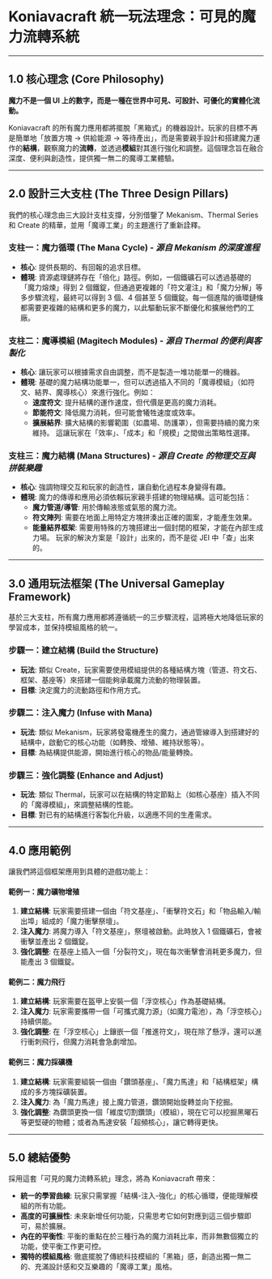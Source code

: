 # Koniavacraft 統一玩法理念：可見的魔力流轉系統

---

## 1.0 核心理念 (Core Philosophy)

**魔力不是一個 UI 上的數字，而是一種在世界中可見、可設計、可優化的實體化流動。**

Koniavacraft 的所有魔力應用都將擺脫「黑箱式」的機器設計。玩家的目標不再是簡單地「放置方塊 -> 供給能源 -> 等待產出」，而是需要親手設計和搭建魔力運作的**結構**，觀察魔力的**流轉**，並透過**模組**對其進行強化和調整。這個理念旨在融合深度、便利與創造性，提供獨一無二的魔導工業體驗。

---

## 2.0 設計三大支柱 (The Three Design Pillars)

我們的核心理念由三大設計支柱支撐，分別借鑒了 Mekanism、Thermal Series 和 Create 的精華，並用「魔導工業」的主題進行了重新詮釋。

### 支柱一：魔力循環 (The Mana Cycle) - *源自 Mekanism 的深度進程*

*   **核心**: 提供長期的、有回報的追求目標。
*   **體現**: 資源處理鏈將存在「倍化」路徑。例如，一個鐵礦石可以透過基礎的「魔力熔煉」得到 2 個鐵錠，但通過更複雜的「符文灌注」和「魔力分解」等多步驟流程，最終可以得到 3 個、4 個甚至 5 個鐵錠。每一個進階的循環鏈條都需要更複雜的結構和更多的魔力，以此驅動玩家不斷優化和擴展他們的工廠。

### 支柱二：魔導模組 (Magitech Modules) - *源自 Thermal 的便利與客製化*

*   **核心**: 讓玩家可以根據需求自由調整，而不是製造一堆功能單一的機器。
*   **體現**: 基礎的魔力結構功能單一，但可以透過插入不同的「魔導模組」（如符文、結界、魔導核心）來進行強化。例如：
    *   **速度符文**: 提升結構的運作速度，但代價是更高的魔力消耗。
    *   **節能符文**: 降低魔力消耗，但可能會犧牲速度或效率。
    *   **擴展結界**: 擴大結構的影響範圍（如農場、防護罩），但需要持續的魔力來維持。
    這讓玩家在「效率」、「成本」和「規模」之間做出策略性選擇。

### 支柱三：魔力結構 (Mana Structures) - *源自 Create 的物理交互與拼裝樂趣*

*   **核心**: 強調物理交互和玩家的創造性，讓自動化過程本身變得有趣。
*   **體現**: 魔力的傳導和應用必須依賴玩家親手搭建的物理結構。這可能包括：
    *   **魔力管道/導管**: 用於傳輸液態或氣態的魔力流。
    *   **符文陣列**: 需要在地面上用特定方塊拼湊出正確的圖案，才能產生效果。
    *   **能量結界框架**: 需要用特殊的方塊搭建出一個封閉的框架，才能在內部生成力場。
    玩家的解決方案是「設計」出來的，而不是從 JEI 中「查」出來的。

---

## 3.0 通用玩法框架 (The Universal Gameplay Framework)

基於三大支柱，所有魔力應用都將遵循統一的三步驟流程，這將極大地降低玩家的學習成本，並保持模組風格的統一。

### 步驟一：建立結構 (Build the Structure)
*   **玩法**: 類似 Create，玩家需要使用模組提供的各種結構方塊（管道、符文石、框架、基座等）來搭建一個能夠承載魔力流動的物理裝置。
*   **目標**: 決定魔力的流動路徑和作用方式。

### 步驟二：注入魔力 (Infuse with Mana)
*   **玩法**: 類似 Mekanism，玩家將發電機產生的魔力，通過管線導入到搭建好的結構中，啟動它的核心功能（如轉換、增殖、維持狀態等）。
*   **目標**: 為結構提供能源，開始進行核心的物品/能量轉換。

### 步驟三：強化調整 (Enhance and Adjust)
*   **玩法**: 類似 Thermal，玩家可以在結構的特定節點上（如核心基座）插入不同的「魔導模組」，來調整結構的性能。
*   **目標**: 對已有的結構進行客製化升級，以適應不同的生產需求。

---

## 4.0 應用範例

讓我們將這個框架應用到具體的遊戲功能上：

#### 範例一：魔力礦物增殖
1.  **建立結構**: 玩家需要搭建一個由「符文基座」、「衝擊符文石」和「物品輸入/輸出埠」組成的「魔力衝擊祭壇」。
2.  **注入魔力**: 將魔力導入「符文基座」，祭壇被啟動。此時放入 1 個鐵礦石，會被衝擊並產出 2 個鐵錠。
3.  **強化調整**: 在基座上插入一個「分裂符文」，現在每次衝擊會消耗更多魔力，但能產出 3 個鐵錠。

#### 範例二：魔力飛行
1.  **建立結構**: 玩家需要在盔甲上安裝一個「浮空核心」作為基礎結構。
2.  **注入魔力**: 玩家需要攜帶一個「可攜式魔力源」（如魔力電池），為「浮空核心」持續供能。
3.  **強化調整**: 在「浮空核心」上鑲嵌一個「推進符文」，現在除了懸浮，還可以進行衝刺飛行，但魔力消耗會急劇增加。

#### 範例三：魔力採礦機
1.  **建立結構**: 玩家需要組裝一個由「鑽頭基座」、「魔力馬達」和「結構框架」構成的多方塊採礦裝置。
2.  **注入魔力**: 為「魔力馬達」接上魔力管道，鑽頭開始旋轉並向下挖掘。
3.  **強化調整**: 為鑽頭更換一個「維度切割鑽頭」（模組），現在它可以挖掘黑曜石等更堅硬的物體；或者為馬達安裝「超頻核心」，讓它轉得更快。

---

## 5.0 總結優勢

採用這套「可見的魔力流轉系統」理念，將為 Koniavacraft 帶來：

*   **統一的學習曲線**: 玩家只需掌握「結構-注入-強化」的核心循環，便能理解模組的所有功能。
*   **高度的可擴展性**: 未來新增任何功能，只需思考它如何對應到這三個步驟即可，易於擴展。
*   **內在的平衡性**: 平衡的重點在於三種行為的魔力消耗比率，而非無數個獨立的功能，使平衡工作更可控。
*   **獨特的模組風格**: 徹底擺脫了傳統科技模組的「黑箱」感，創造出獨一無二的、充滿設計感和交互樂趣的「魔導工業」風格。
